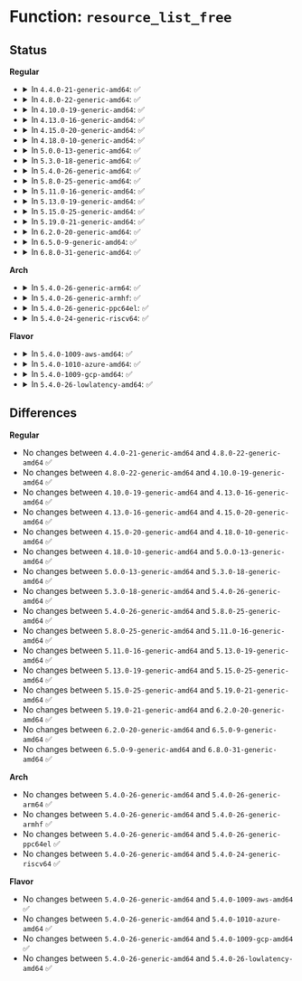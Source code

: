 # Function: <code>resource_list_free</code>

## Status
<b>Regular</b>
<ul>
<li>
<details>
<summary>In <code>4.4.0-21-generic-amd64</code>: ✅</summary>

```c
void resource_list_free(struct list_head * head)
```

```json
{
  "name": "resource_list_free",
  "collision_type": "Unique Global",
  "inline_type": "No",
  "funcs": [
    {
      "addr": 18446744071579395136,
      "name": "resource_list_free",
      "external": true,
      "loc": "kernel/resource.c:1528",
      "file": "kernel/resource.c",
      "inline": "seen, unknown",
      "caller_inline": [],
      "caller_func": [
        "drivers/pci/bus.c:pci_free_resource_list"
      ]
    }
  ],
  "symbols": [
    {
      "addr": 18446744071579395136,
      "name": "resource_list_free",
      "section": ".text",
      "bind": "STB_GLOBAL",
      "size": 91
    }
  ]
}
```
</details>
</li>
<li>
<details>
<summary>In <code>4.8.0-22-generic-amd64</code>: ✅</summary>

```c
void resource_list_free(struct list_head * head)
```

```json
{
  "name": "resource_list_free",
  "collision_type": "Unique Global",
  "inline_type": "No",
  "funcs": [
    {
      "addr": 18446744071579407488,
      "name": "resource_list_free",
      "external": true,
      "loc": "kernel/resource.c:1605",
      "file": "kernel/resource.c",
      "inline": "seen, unknown",
      "caller_inline": [],
      "caller_func": [
        "drivers/pci/bus.c:pci_free_resource_list"
      ]
    }
  ],
  "symbols": [
    {
      "addr": 18446744071579407488,
      "name": "resource_list_free",
      "section": ".text",
      "bind": "STB_GLOBAL",
      "size": 102
    }
  ]
}
```
</details>
</li>
<li>
<details>
<summary>In <code>4.10.0-19-generic-amd64</code>: ✅</summary>

```c
void resource_list_free(struct list_head * head)
```

```json
{
  "name": "resource_list_free",
  "collision_type": "Unique Global",
  "inline_type": "No",
  "funcs": [
    {
      "addr": 18446744071579427792,
      "name": "resource_list_free",
      "external": true,
      "loc": "kernel/resource.c:1605",
      "file": "kernel/resource.c",
      "inline": "seen, unknown",
      "caller_inline": [],
      "caller_func": [
        "drivers/pci/bus.c:pci_free_resource_list",
        "drivers/acpi/resource.c:acpi_res_consumer_cb",
        "drivers/acpi/acpi_watchdog.c:acpi_watchdog_init"
      ]
    }
  ],
  "symbols": [
    {
      "addr": 18446744071579427792,
      "name": "resource_list_free",
      "section": ".text",
      "bind": "STB_GLOBAL",
      "size": 102
    }
  ]
}
```
</details>
</li>
<li>
<details>
<summary>In <code>4.13.0-16-generic-amd64</code>: ✅</summary>

```c
void resource_list_free(struct list_head * head)
```

```json
{
  "name": "resource_list_free",
  "collision_type": "Unique Global",
  "inline_type": "No",
  "funcs": [
    {
      "addr": 18446744071579415536,
      "name": "resource_list_free",
      "external": true,
      "loc": "kernel/resource.c:1605",
      "file": "kernel/resource.c",
      "inline": "seen, unknown",
      "caller_inline": [],
      "caller_func": [
        "drivers/pci/bus.c:pci_free_resource_list",
        "drivers/acpi/resource.c:acpi_res_consumer_cb",
        "drivers/acpi/resource.c:acpi_res_consumer_cb",
        "drivers/acpi/acpi_watchdog.c:acpi_watchdog_init"
      ]
    }
  ],
  "symbols": [
    {
      "addr": 18446744071579415536,
      "name": "resource_list_free",
      "section": ".text",
      "bind": "STB_GLOBAL",
      "size": 103
    }
  ]
}
```
</details>
</li>
<li>
<details>
<summary>In <code>4.15.0-20-generic-amd64</code>: ✅</summary>

```c
void resource_list_free(struct list_head * head)
```

```json
{
  "name": "resource_list_free",
  "collision_type": "Unique Global",
  "inline_type": "No",
  "funcs": [
    {
      "addr": 18446744071579443408,
      "name": "resource_list_free",
      "external": true,
      "loc": "kernel/resource.c:1623",
      "file": "kernel/resource.c",
      "inline": "seen, unknown",
      "caller_inline": [],
      "caller_func": [
        "drivers/pci/bus.c:pci_free_resource_list",
        "drivers/acpi/resource.c:acpi_res_consumer_cb",
        "drivers/acpi/resource.c:acpi_res_consumer_cb",
        "drivers/acpi/acpi_watchdog.c:acpi_watchdog_init"
      ]
    }
  ],
  "symbols": [
    {
      "addr": 18446744071579443408,
      "name": "resource_list_free",
      "section": ".text",
      "bind": "STB_GLOBAL",
      "size": 103
    }
  ]
}
```
</details>
</li>
<li>
<details>
<summary>In <code>4.18.0-10-generic-amd64</code>: ✅</summary>

```c
void resource_list_free(struct list_head * head)
```

```json
{
  "name": "resource_list_free",
  "collision_type": "Unique Global",
  "inline_type": "No",
  "funcs": [
    {
      "addr": 18446744071579458240,
      "name": "resource_list_free",
      "external": true,
      "loc": "kernel/resource.c:1605",
      "file": "kernel/resource.c",
      "inline": "seen, unknown",
      "caller_inline": [],
      "caller_func": [
        "drivers/pci/bus.c:pci_free_resource_list",
        "drivers/acpi/resource.c:acpi_res_consumer_cb",
        "drivers/acpi/resource.c:acpi_res_consumer_cb",
        "drivers/acpi/acpi_watchdog.c:acpi_watchdog_init"
      ]
    }
  ],
  "symbols": [
    {
      "addr": 18446744071579458240,
      "name": "resource_list_free",
      "section": ".text",
      "bind": "STB_GLOBAL",
      "size": 103
    }
  ]
}
```
</details>
</li>
<li>
<details>
<summary>In <code>5.0.0-13-generic-amd64</code>: ✅</summary>

```c
void resource_list_free(struct list_head * head)
```

```json
{
  "name": "resource_list_free",
  "collision_type": "Unique Global",
  "inline_type": "No",
  "funcs": [
    {
      "addr": 18446744071579491904,
      "name": "resource_list_free",
      "external": true,
      "loc": "kernel/resource.c:1614",
      "file": "kernel/resource.c",
      "inline": "seen, unknown",
      "caller_inline": [],
      "caller_func": [
        "drivers/pci/bus.c:pci_free_resource_list",
        "drivers/acpi/resource.c:acpi_res_consumer_cb",
        "drivers/acpi/resource.c:acpi_res_consumer_cb",
        "drivers/acpi/acpi_watchdog.c:acpi_watchdog_init"
      ]
    }
  ],
  "symbols": [
    {
      "addr": 18446744071579491904,
      "name": "resource_list_free",
      "section": ".text",
      "bind": "STB_GLOBAL",
      "size": 103
    }
  ]
}
```
</details>
</li>
<li>
<details>
<summary>In <code>5.3.0-18-generic-amd64</code>: ✅</summary>

```c
void resource_list_free(struct list_head * head)
```

```json
{
  "name": "resource_list_free",
  "collision_type": "Unique Global",
  "inline_type": "No",
  "funcs": [
    {
      "addr": 18446744071579509648,
      "name": "resource_list_free",
      "external": true,
      "loc": "kernel/resource.c:1637",
      "file": "kernel/resource.c",
      "inline": "seen, unknown",
      "caller_inline": [],
      "caller_func": [
        "drivers/pci/bus.c:pci_free_resource_list",
        "drivers/acpi/resource.c:acpi_res_consumer_cb",
        "drivers/acpi/resource.c:acpi_res_consumer_cb",
        "drivers/acpi/acpi_watchdog.c:acpi_watchdog_init"
      ]
    }
  ],
  "symbols": [
    {
      "addr": 18446744071579509648,
      "name": "resource_list_free",
      "section": ".text",
      "bind": "STB_GLOBAL",
      "size": 93
    }
  ]
}
```
</details>
</li>
<li>
<details>
<summary>In <code>5.4.0-26-generic-amd64</code>: ✅</summary>

```c
void resource_list_free(struct list_head * head)
```

```json
{
  "name": "resource_list_free",
  "collision_type": "Unique Global",
  "inline_type": "No",
  "funcs": [
    {
      "addr": 18446744071579535712,
      "name": "resource_list_free",
      "external": true,
      "loc": "kernel/resource.c:1637",
      "file": "kernel/resource.c",
      "inline": "seen, unknown",
      "caller_inline": [],
      "caller_func": [
        "drivers/pci/bus.c:pci_free_resource_list",
        "drivers/acpi/resource.c:acpi_res_consumer_cb",
        "drivers/acpi/resource.c:acpi_res_consumer_cb",
        "drivers/acpi/acpi_watchdog.c:acpi_watchdog_init"
      ]
    }
  ],
  "symbols": [
    {
      "addr": 18446744071579535712,
      "name": "resource_list_free",
      "section": ".text",
      "bind": "STB_GLOBAL",
      "size": 93
    }
  ]
}
```
</details>
</li>
<li>
<details>
<summary>In <code>5.8.0-25-generic-amd64</code>: ✅</summary>

```c
void resource_list_free(struct list_head * head)
```

```json
{
  "name": "resource_list_free",
  "collision_type": "Unique Global",
  "inline_type": "No",
  "funcs": [
    {
      "addr": 18446744071579566304,
      "name": "resource_list_free",
      "external": true,
      "loc": "kernel/resource.c:1642",
      "file": "kernel/resource.c",
      "inline": "seen, unknown",
      "caller_inline": [],
      "caller_func": [
        "drivers/pci/bus.c:pci_free_resource_list",
        "drivers/acpi/resource.c:acpi_dev_consumes_res",
        "drivers/acpi/resource.c:acpi_dev_consumes_res",
        "drivers/acpi/resource.c:acpi_dev_get_dma_resources",
        "drivers/acpi/acpi_watchdog.c:acpi_watchdog_init"
      ]
    }
  ],
  "symbols": [
    {
      "addr": 18446744071579566304,
      "name": "resource_list_free",
      "section": ".text",
      "bind": "STB_GLOBAL",
      "size": 93
    }
  ]
}
```
</details>
</li>
<li>
<details>
<summary>In <code>5.11.0-16-generic-amd64</code>: ✅</summary>

```c
void resource_list_free(struct list_head * head)
```

```json
{
  "name": "resource_list_free",
  "collision_type": "Unique Global",
  "inline_type": "No",
  "funcs": [
    {
      "addr": 18446744071579547648,
      "name": "resource_list_free",
      "external": true,
      "loc": "kernel/resource.c:1715",
      "file": "kernel/resource.c",
      "inline": "seen, unknown",
      "caller_inline": [],
      "caller_func": [
        "drivers/pci/bus.c:pci_free_resource_list",
        "drivers/acpi/resource.c:acpi_dev_consumes_res",
        "drivers/acpi/resource.c:acpi_dev_consumes_res",
        "drivers/acpi/resource.c:acpi_dev_get_dma_resources",
        "drivers/acpi/acpi_watchdog.c:acpi_watchdog_init"
      ]
    }
  ],
  "symbols": [
    {
      "addr": 18446744071579547648,
      "name": "resource_list_free",
      "section": ".text",
      "bind": "STB_GLOBAL",
      "size": 93
    }
  ]
}
```
</details>
</li>
<li>
<details>
<summary>In <code>5.13.0-19-generic-amd64</code>: ✅</summary>

```c
void resource_list_free(struct list_head * head)
```

```json
{
  "name": "resource_list_free",
  "collision_type": "Unique Global",
  "inline_type": "No",
  "funcs": [
    {
      "addr": 18446744071579552256,
      "name": "resource_list_free",
      "external": true,
      "loc": "kernel/resource.c:1768",
      "file": "kernel/resource.c",
      "inline": "seen, unknown",
      "caller_inline": [],
      "caller_func": [
        "drivers/pci/bus.c:pci_free_resource_list",
        "drivers/acpi/resource.c:acpi_res_consumer_cb",
        "drivers/acpi/resource.c:acpi_res_consumer_cb",
        "drivers/acpi/resource.c:acpi_dev_get_dma_resources",
        "drivers/acpi/acpi_watchdog.c:acpi_watchdog_init"
      ]
    }
  ],
  "symbols": [
    {
      "addr": 18446744071579552256,
      "name": "resource_list_free",
      "section": ".text",
      "bind": "STB_GLOBAL",
      "size": 93
    }
  ]
}
```
</details>
</li>
<li>
<details>
<summary>In <code>5.15.0-25-generic-amd64</code>: ✅</summary>

```c
void resource_list_free(struct list_head * head)
```

```json
{
  "name": "resource_list_free",
  "collision_type": "Unique Global",
  "inline_type": "No",
  "funcs": [
    {
      "addr": 18446744071579624832,
      "name": "resource_list_free",
      "external": true,
      "loc": "kernel/resource.c:1768",
      "file": "kernel/resource.c",
      "inline": "seen, unknown",
      "caller_inline": [],
      "caller_func": [
        "drivers/pci/bus.c:pci_free_resource_list",
        "drivers/acpi/resource.c:acpi_res_consumer_cb",
        "drivers/acpi/resource.c:acpi_res_consumer_cb",
        "drivers/acpi/resource.c:acpi_dev_get_dma_resources",
        "drivers/acpi/acpi_watchdog.c:acpi_watchdog_init"
      ]
    }
  ],
  "symbols": [
    {
      "addr": 18446744071579624832,
      "name": "resource_list_free",
      "section": ".text",
      "bind": "STB_GLOBAL",
      "size": 93
    }
  ]
}
```
</details>
</li>
<li>
<details>
<summary>In <code>5.19.0-21-generic-amd64</code>: ✅</summary>

```c
void resource_list_free(struct list_head * head)
```

```json
{
  "name": "resource_list_free",
  "collision_type": "Unique Global",
  "inline_type": "No",
  "funcs": [
    {
      "addr": 18446744071579719440,
      "name": "resource_list_free",
      "external": true,
      "loc": "kernel/resource.c:1767",
      "file": "kernel/resource.c",
      "inline": "seen, unknown",
      "caller_inline": [],
      "caller_func": [
        "drivers/pci/bus.c:pci_free_resource_list",
        "drivers/acpi/resource.c:acpi_res_consumer_cb",
        "drivers/acpi/resource.c:acpi_res_consumer_cb",
        "drivers/acpi/resource.c:acpi_dev_get_dma_resources",
        "drivers/acpi/acpi_watchdog.c:acpi_watchdog_init"
      ]
    }
  ],
  "symbols": [
    {
      "addr": 18446744071579719440,
      "name": "resource_list_free",
      "section": ".text",
      "bind": "STB_GLOBAL",
      "size": 101
    }
  ]
}
```
</details>
</li>
<li>
<details>
<summary>In <code>6.2.0-20-generic-amd64</code>: ✅</summary>

```c
void resource_list_free(struct list_head * head)
```

```json
{
  "name": "resource_list_free",
  "collision_type": "Unique Global",
  "inline_type": "No",
  "funcs": [
    {
      "addr": 18446744071579846320,
      "name": "resource_list_free",
      "external": true,
      "loc": "kernel/resource.c:1761",
      "file": "kernel/resource.c",
      "inline": "seen, unknown",
      "caller_inline": [],
      "caller_func": [
        "drivers/pci/bus.c:pci_free_resource_list",
        "drivers/acpi/resource.c:acpi_res_consumer_cb",
        "drivers/acpi/resource.c:acpi_res_consumer_cb",
        "drivers/acpi/resource.c:acpi_dev_get_memory_resources",
        "drivers/acpi/resource.c:acpi_dev_get_dma_resources",
        "drivers/acpi/acpi_watchdog.c:acpi_watchdog_init"
      ]
    }
  ],
  "symbols": [
    {
      "addr": 18446744071579846320,
      "name": "resource_list_free",
      "section": ".text",
      "bind": "STB_GLOBAL",
      "size": 101
    }
  ]
}
```
</details>
</li>
<li>
<details>
<summary>In <code>6.5.0-9-generic-amd64</code>: ✅</summary>

```c
void resource_list_free(struct list_head * head)
```

```json
{
  "name": "resource_list_free",
  "collision_type": "Unique Global",
  "inline_type": "No",
  "funcs": [
    {
      "addr": 18446744071579896544,
      "name": "resource_list_free",
      "external": true,
      "loc": "kernel/resource.c:1761",
      "file": "kernel/resource.c",
      "inline": "seen, unknown",
      "caller_inline": [],
      "caller_func": [
        "drivers/pci/bus.c:pci_free_resource_list",
        "drivers/acpi/resource.c:acpi_res_consumer_cb",
        "drivers/acpi/resource.c:acpi_res_consumer_cb",
        "drivers/acpi/resource.c:acpi_dev_get_memory_resources",
        "drivers/acpi/resource.c:acpi_dev_get_dma_resources",
        "drivers/acpi/acpi_watchdog.c:acpi_watchdog_init"
      ]
    }
  ],
  "symbols": [
    {
      "addr": 18446744071579896544,
      "name": "resource_list_free",
      "section": ".text",
      "bind": "STB_GLOBAL",
      "size": 101
    }
  ]
}
```
</details>
</li>
<li>
<details>
<summary>In <code>6.8.0-31-generic-amd64</code>: ✅</summary>

```c
void resource_list_free(struct list_head * head)
```

```json
{
  "name": "resource_list_free",
  "collision_type": "Unique Global",
  "inline_type": "No",
  "funcs": [
    {
      "addr": 18446744071579935760,
      "name": "resource_list_free",
      "external": true,
      "loc": "kernel/resource.c:1815",
      "file": "kernel/resource.c",
      "inline": "seen, unknown",
      "caller_inline": [],
      "caller_func": [
        "drivers/pci/bus.c:pci_free_resource_list",
        "drivers/acpi/resource.c:acpi_res_consumer_cb",
        "drivers/acpi/resource.c:acpi_res_consumer_cb",
        "drivers/acpi/resource.c:acpi_dev_get_memory_resources",
        "drivers/acpi/resource.c:acpi_dev_get_dma_resources",
        "drivers/acpi/acpi_watchdog.c:acpi_watchdog_init"
      ]
    }
  ],
  "symbols": [
    {
      "addr": 18446744071579935760,
      "name": "resource_list_free",
      "section": ".text",
      "bind": "STB_GLOBAL",
      "size": 101
    }
  ]
}
```
</details>
</li>
</ul>
<b>Arch</b>
<ul>
<li>
<details>
<summary>In <code>5.4.0-26-generic-arm64</code>: ✅</summary>

```c
void resource_list_free(struct list_head * head)
```

```json
{
  "name": "resource_list_free",
  "collision_type": "Unique Global",
  "inline_type": "No",
  "funcs": [
    {
      "addr": 18446603336490679752,
      "name": "resource_list_free",
      "external": true,
      "loc": "kernel/resource.c:1637",
      "file": "kernel/resource.c",
      "inline": "seen, unknown",
      "caller_inline": [],
      "caller_func": [
        "drivers/pci/bus.c:pci_free_resource_list",
        "drivers/acpi/resource.c:acpi_res_consumer_cb",
        "drivers/acpi/resource.c:acpi_res_consumer_cb",
        "drivers/acpi/acpi_watchdog.c:acpi_watchdog_init"
      ]
    }
  ],
  "symbols": [
    {
      "addr": 18446603336490679752,
      "name": "resource_list_free",
      "section": ".text",
      "bind": "STB_GLOBAL",
      "size": 116
    }
  ]
}
```
</details>
</li>
<li>
<details>
<summary>In <code>5.4.0-26-generic-armhf</code>: ✅</summary>

```c
void resource_list_free(struct list_head * head)
```

```json
{
  "name": "resource_list_free",
  "collision_type": "Unique Global",
  "inline_type": "No",
  "funcs": [
    {
      "addr": 3224750820,
      "name": "resource_list_free",
      "external": true,
      "loc": "kernel/resource.c:1637",
      "file": "kernel/resource.c",
      "inline": "seen, unknown",
      "caller_inline": [],
      "caller_func": [
        "drivers/pci/bus.c:pci_free_resource_list"
      ]
    }
  ],
  "symbols": [
    {
      "addr": 3224750820,
      "name": "resource_list_free",
      "section": ".text",
      "bind": "STB_GLOBAL",
      "size": 92
    }
  ]
}
```
</details>
</li>
<li>
<details>
<summary>In <code>5.4.0-26-generic-ppc64el</code>: ✅</summary>

```c
void resource_list_free(struct list_head * head)
```

```json
{
  "name": "resource_list_free",
  "collision_type": "Unique Global",
  "inline_type": "No",
  "funcs": [
    {
      "addr": 13835058055283504512,
      "name": "resource_list_free",
      "external": true,
      "loc": "kernel/resource.c:1637",
      "file": "kernel/resource.c",
      "inline": "seen, unknown",
      "caller_inline": [],
      "caller_func": [
        "drivers/pci/bus.c:pci_free_resource_list"
      ]
    }
  ],
  "symbols": [
    {
      "addr": 13835058055283504512,
      "name": "resource_list_free",
      "section": ".text",
      "bind": "STB_GLOBAL",
      "size": 188
    }
  ]
}
```
</details>
</li>
<li>
<details>
<summary>In <code>5.4.0-24-generic-riscv64</code>: ✅</summary>

```c
void resource_list_free(struct list_head * head)
```

```json
{
  "name": "resource_list_free",
  "collision_type": "Unique Global",
  "inline_type": "No",
  "funcs": [
    {
      "addr": 18446743936271416014,
      "name": "resource_list_free",
      "external": true,
      "loc": "kernel/resource.c:1637",
      "file": "kernel/resource.c",
      "inline": "seen, unknown",
      "caller_inline": [],
      "caller_func": [
        "drivers/pci/bus.c:pci_free_resource_list"
      ]
    }
  ],
  "symbols": [
    {
      "addr": 18446743936271416014,
      "name": "resource_list_free",
      "section": ".text",
      "bind": "STB_GLOBAL",
      "size": 92
    }
  ]
}
```
</details>
</li>
</ul>
<b>Flavor</b>
<ul>
<li>
<details>
<summary>In <code>5.4.0-1009-aws-amd64</code>: ✅</summary>

```c
void resource_list_free(struct list_head * head)
```

```json
{
  "name": "resource_list_free",
  "collision_type": "Unique Global",
  "inline_type": "No",
  "funcs": [
    {
      "addr": 18446744071579509376,
      "name": "resource_list_free",
      "external": true,
      "loc": "kernel/resource.c:1637",
      "file": "kernel/resource.c",
      "inline": "seen, unknown",
      "caller_inline": [],
      "caller_func": [
        "drivers/pci/bus.c:pci_free_resource_list",
        "drivers/acpi/resource.c:acpi_res_consumer_cb",
        "drivers/acpi/resource.c:acpi_res_consumer_cb",
        "drivers/acpi/acpi_watchdog.c:acpi_watchdog_init"
      ]
    }
  ],
  "symbols": [
    {
      "addr": 18446744071579509376,
      "name": "resource_list_free",
      "section": ".text",
      "bind": "STB_GLOBAL",
      "size": 93
    }
  ]
}
```
</details>
</li>
<li>
<details>
<summary>In <code>5.4.0-1010-azure-amd64</code>: ✅</summary>

```c
void resource_list_free(struct list_head * head)
```

```json
{
  "name": "resource_list_free",
  "collision_type": "Unique Global",
  "inline_type": "No",
  "funcs": [
    {
      "addr": 18446744071579438176,
      "name": "resource_list_free",
      "external": true,
      "loc": "kernel/resource.c:1637",
      "file": "kernel/resource.c",
      "inline": "seen, unknown",
      "caller_inline": [],
      "caller_func": [
        "drivers/pci/bus.c:pci_free_resource_list",
        "drivers/acpi/resource.c:acpi_res_consumer_cb",
        "drivers/acpi/resource.c:acpi_res_consumer_cb",
        "drivers/acpi/acpi_watchdog.c:acpi_watchdog_init"
      ]
    }
  ],
  "symbols": [
    {
      "addr": 18446744071579438176,
      "name": "resource_list_free",
      "section": ".text",
      "bind": "STB_GLOBAL",
      "size": 93
    }
  ]
}
```
</details>
</li>
<li>
<details>
<summary>In <code>5.4.0-1009-gcp-amd64</code>: ✅</summary>

```c
void resource_list_free(struct list_head * head)
```

```json
{
  "name": "resource_list_free",
  "collision_type": "Unique Global",
  "inline_type": "No",
  "funcs": [
    {
      "addr": 18446744071579509296,
      "name": "resource_list_free",
      "external": true,
      "loc": "kernel/resource.c:1637",
      "file": "kernel/resource.c",
      "inline": "seen, unknown",
      "caller_inline": [],
      "caller_func": [
        "drivers/pci/bus.c:pci_free_resource_list",
        "drivers/acpi/resource.c:acpi_res_consumer_cb",
        "drivers/acpi/resource.c:acpi_res_consumer_cb",
        "drivers/acpi/acpi_watchdog.c:acpi_watchdog_init"
      ]
    }
  ],
  "symbols": [
    {
      "addr": 18446744071579509296,
      "name": "resource_list_free",
      "section": ".text",
      "bind": "STB_GLOBAL",
      "size": 93
    }
  ]
}
```
</details>
</li>
<li>
<details>
<summary>In <code>5.4.0-26-lowlatency-amd64</code>: ✅</summary>

```c
void resource_list_free(struct list_head * head)
```

```json
{
  "name": "resource_list_free",
  "collision_type": "Unique Global",
  "inline_type": "No",
  "funcs": [
    {
      "addr": 18446744071579542160,
      "name": "resource_list_free",
      "external": true,
      "loc": "kernel/resource.c:1637",
      "file": "kernel/resource.c",
      "inline": "seen, unknown",
      "caller_inline": [],
      "caller_func": [
        "drivers/pci/bus.c:pci_free_resource_list",
        "drivers/acpi/resource.c:acpi_res_consumer_cb",
        "drivers/acpi/resource.c:acpi_res_consumer_cb",
        "drivers/acpi/acpi_watchdog.c:acpi_watchdog_init"
      ]
    }
  ],
  "symbols": [
    {
      "addr": 18446744071579542160,
      "name": "resource_list_free",
      "section": ".text",
      "bind": "STB_GLOBAL",
      "size": 93
    }
  ]
}
```
</details>
</li>
</ul>

## Differences
<b>Regular</b>
<ul>
<li>
No changes between <code>4.4.0-21-generic-amd64</code> and <code>4.8.0-22-generic-amd64</code> ✅
</li>
<li>
No changes between <code>4.8.0-22-generic-amd64</code> and <code>4.10.0-19-generic-amd64</code> ✅
</li>
<li>
No changes between <code>4.10.0-19-generic-amd64</code> and <code>4.13.0-16-generic-amd64</code> ✅
</li>
<li>
No changes between <code>4.13.0-16-generic-amd64</code> and <code>4.15.0-20-generic-amd64</code> ✅
</li>
<li>
No changes between <code>4.15.0-20-generic-amd64</code> and <code>4.18.0-10-generic-amd64</code> ✅
</li>
<li>
No changes between <code>4.18.0-10-generic-amd64</code> and <code>5.0.0-13-generic-amd64</code> ✅
</li>
<li>
No changes between <code>5.0.0-13-generic-amd64</code> and <code>5.3.0-18-generic-amd64</code> ✅
</li>
<li>
No changes between <code>5.3.0-18-generic-amd64</code> and <code>5.4.0-26-generic-amd64</code> ✅
</li>
<li>
No changes between <code>5.4.0-26-generic-amd64</code> and <code>5.8.0-25-generic-amd64</code> ✅
</li>
<li>
No changes between <code>5.8.0-25-generic-amd64</code> and <code>5.11.0-16-generic-amd64</code> ✅
</li>
<li>
No changes between <code>5.11.0-16-generic-amd64</code> and <code>5.13.0-19-generic-amd64</code> ✅
</li>
<li>
No changes between <code>5.13.0-19-generic-amd64</code> and <code>5.15.0-25-generic-amd64</code> ✅
</li>
<li>
No changes between <code>5.15.0-25-generic-amd64</code> and <code>5.19.0-21-generic-amd64</code> ✅
</li>
<li>
No changes between <code>5.19.0-21-generic-amd64</code> and <code>6.2.0-20-generic-amd64</code> ✅
</li>
<li>
No changes between <code>6.2.0-20-generic-amd64</code> and <code>6.5.0-9-generic-amd64</code> ✅
</li>
<li>
No changes between <code>6.5.0-9-generic-amd64</code> and <code>6.8.0-31-generic-amd64</code> ✅
</li>
</ul>
<b>Arch</b>
<ul>
<li>
No changes between <code>5.4.0-26-generic-amd64</code> and <code>5.4.0-26-generic-arm64</code> ✅
</li>
<li>
No changes between <code>5.4.0-26-generic-amd64</code> and <code>5.4.0-26-generic-armhf</code> ✅
</li>
<li>
No changes between <code>5.4.0-26-generic-amd64</code> and <code>5.4.0-26-generic-ppc64el</code> ✅
</li>
<li>
No changes between <code>5.4.0-26-generic-amd64</code> and <code>5.4.0-24-generic-riscv64</code> ✅
</li>
</ul>
<b>Flavor</b>
<ul>
<li>
No changes between <code>5.4.0-26-generic-amd64</code> and <code>5.4.0-1009-aws-amd64</code> ✅
</li>
<li>
No changes between <code>5.4.0-26-generic-amd64</code> and <code>5.4.0-1010-azure-amd64</code> ✅
</li>
<li>
No changes between <code>5.4.0-26-generic-amd64</code> and <code>5.4.0-1009-gcp-amd64</code> ✅
</li>
<li>
No changes between <code>5.4.0-26-generic-amd64</code> and <code>5.4.0-26-lowlatency-amd64</code> ✅
</li>
</ul>
